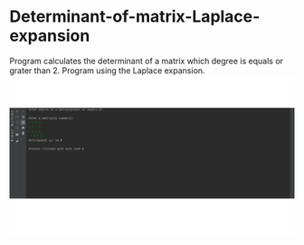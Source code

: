 # Determinant-of-matrix-Laplace-expansion
Program calculates the determinant of a matrix which degree is equals or grater than 2.
Program using the Laplace expansion.
![result](./images/screen.png) 



